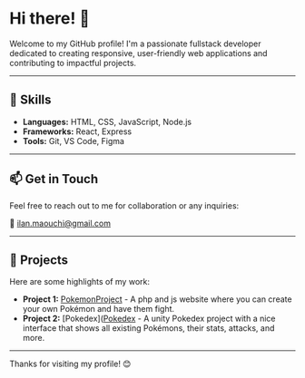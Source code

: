 # Hi there! 👋

Welcome to my GitHub profile! I'm a passionate fullstack developer dedicated to creating responsive, user-friendly web applications and contributing to impactful projects.

---

## 🔧 Skills

- **Languages:** HTML, CSS, JavaScript, Node.js
- **Frameworks:** React, Express
- **Tools:** Git, VS Code, Figma

---

## 📫 Get in Touch

Feel free to reach out to me for collaboration or any inquiries:

📧 [ilan.maouchi@gmail.com](mailto:ilan.maouchi@gmail.com)

---

## 🌟 Projects

Here are some highlights of my work:

- **Project 1:** [PokemonProject](https://www.github.com/IlanDeVinci/PokemonProject) - A php and js website where you can create your own Pokémon and have them fight.
- **Project 2:** [Pokedex]([Pokedex](https://www.github.com/IlanDeVinci/Pokedex) - A unity Pokedex project with a nice interface that shows all existing Pokémons, their stats, attacks, and more.

---

Thanks for visiting my profile! 😊
